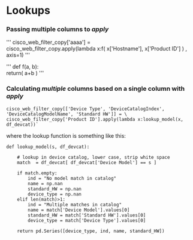 # Lookups

### Passing multiple columns to _apply_

'''
cisco_web_filter_copy['aaaa'] = \
    cisco_web_filter_copy.apply(lambda x:f( x['Hostname'], x['Product ID'] ) , axis=1)
'''

'''
def f(a, b):    
    return( a+b )
 '''

### Calculating _multiple_ columns based on a single column with _apply_

```
cisco_web_filter_copy[['Device Type', 'DeviceCatalogIndex', 'DeviceCatalogModelName', 'Standard HW']] = \
cisco_web_filter_copy['Product ID'].apply(lambda x:lookup_model(x, df_devcat))`
```

where the lookup function is something like this:

```
def lookup_model(s, df_devcat):
    
    # lookup in device catalog, lower case, strip white space
    match  = df_devcat[ df_devcat['Device Model'] == s ]
    
    if match.empty:
        ind = "No model match in catalog"
        name = np.nan
        standard_HW = np.nan
        device_type = np.nan
    elif len(match)>1:
        ind = "Multiple matches in catalog"
        name = match['Device Model'].values[0] 
        standard_HW = match['Standard HW'].values[0]
        device_type = match['Device Type'].values[0]
        
    return pd.Series([device_type, ind, name, standard_HW])
    
```
